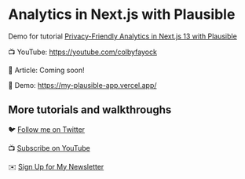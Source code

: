 # Analytics in Next.js with Plausible

Demo for tutorial [Privacy-Friendly Analytics in Next.js 13 with Plausible](https://youtube.com/colbyfayock)

📺 YouTube: https://youtube.com/colbyfayock

📝 Article: Coming soon!

🚀 Demo: https://my-plausible-app.vercel.app/

## More tutorials and walkthroughs

🐦 [Follow me on Twitter](https://twitter.com/colbyfayock)

📺 [Subscribe on YouTube](https://www.youtube.com/colbyfayock)

✉️ [Sign Up for My Newsletter](https://colbyfayock.com/newsletter)
